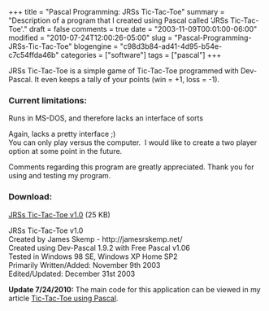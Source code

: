 +++
title = "Pascal Programming: JRSs Tic-Tac-Toe"
summary = "Description of a program that I created using Pascal called 'JRSs Tic-Tac-Toe'."
draft = false
comments = true
date = "2003-11-09T00:01:00-06:00"
modified = "2010-07-24T12:00:26-05:00"
slug = "Pascal-Programming-JRSs-Tic-Tac-Toe"
blogengine = "c98d3b84-ad41-4d95-b54e-c7c54ffda46b"
categories = ["software"]
tags = ["pascal"]
+++

<p>JRSs Tic-Tac-Toe is a simple game of Tic-Tac-Toe programmed with Dev-Pascal. It even keeps a tally of your points (win = +1, loss = -1).</p>
<!--more-->
<h3>Current limitations:</h3>
<p>Runs in MS-DOS, and therefore lacks an interface of sorts</p>
<p>Again, lacks a pretty interface ;)<br />You can only play versus the computer.&nbsp; I would like to create a two player option at some point in the future.</p>
<p>Comments regarding this program are greatly appreciated. Thank you for using and testing my program.</p>
<h3>Download:</h3>
<p><a href="/files/2003/JRSTicTacToe1_0.exe">JRSs Tic-Tac-Toe v1.0</a> (25&nbsp;KB)</p>
<p>JRSs Tic-Tac-Toe v1.0<br />Created by James Skemp - http://jamesrskemp.net/<br />Created using Dev-Pascal 1.9.2 with Free Pascal v1.06<br />Tested in Windows 98 SE, Windows XP Home SP2<br />Primarily Written/Added: November 9th 2003<br />Edited/Updated: December 31st 2003</p>
<p><strong>Update 7/24/2010:</strong> The main code for this application can be viewed in my article <a href="http://strivinglife.com/words/post/Tic-Tac-Toe-using-Pascal.aspx">Tic-Tac-Toe using Pascal</a>.</p>
